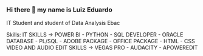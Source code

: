 ### Hi there 👋 my name is Luiz Eduardo 

IT Student and student of Data Analysis Ebac 

Skills:
IT SKILLS -> POWER BI - PYTHON - SQL DEVELOPER - ORACLE DATABASE - PL/SQL - ADOBE PACKAGE - OFFICE PACKAGE - HTML - CSS
VIDEO AND AUDIO EDIT SKILLS -> VEGAS PRO - AUDACITY - APOWEREDIT 


<!--
**LuizEduardo008/LuizEduardo008** is a ✨ _special_ ✨ repository because its `README.md` (this file) appears on your GitHub profile.

Here are some ideas to get you started:

- 🔭 I’m currently working on ...
- 🌱 I’m currently learning ...
- 👯 I’m looking to collaborate on ...
- 🤔 I’m looking for help with ...
- 💬 Ask me about ...
- 📫 How to reach me: ...
- 😄 Pronouns: ...
- ⚡ Fun fact: ...
-->
